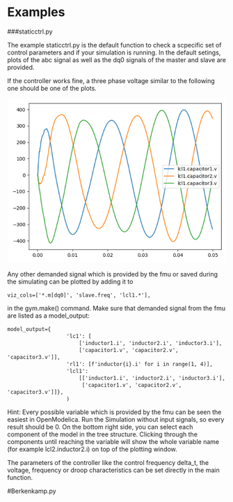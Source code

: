 #  Examples

###staticctrl.py

The example staticctrl.py is the default function to check a scpecific set of control parameters and if your simulation is running.
In the default setings, plots of the abc signal as well as the dq0 signals of the master and slave are provided.

If the controller works fine, a three phase voltage similar to the following one should be one of the plots. 


![](../pictures/abc.png)
 
Any other demanded signal which is provided by the fmu or saved during the simulating can be plotted by adding it to 

    viz_cols=['*.m[dq0]', 'slave.freq', 'lcl1.*'],
 
in the gym.make() command. Make sure that demanded signal from the fmu are listed as a model_output:

    model_output={
                       'lc1': [
                           ['inductor1.i', 'inductor2.i', 'inductor3.i'],
                           ['capacitor1.v', 'capacitor2.v', 'capacitor3.v']],
                       'rl1': [f'inductor{i}.i' for i in range(1, 4)],
                       'lcl1':
                           [['inductor1.i', 'inductor2.i', 'inductor3.i'],
                            ['capacitor1.v', 'capacitor2.v', 'capacitor3.v']]},
                       )

Hint: Every possible variable which is provided by the fmu can be seen the easiest in OpenModelica. Run the Simulation without input signals, so every  result should be 0.
On the bottom right side, you can select each component of the model in the tree structure. 
Clicking through the components until reaching the variable will show the whole variable name (for example lcl2.inductor2.i) on top of the plotting window.

The parameters of the controller like the control frequency delta_t, the voltage, frequency or droop characteristics can be set directly in the main function. 
 
 
#Berkenkamp.py

 